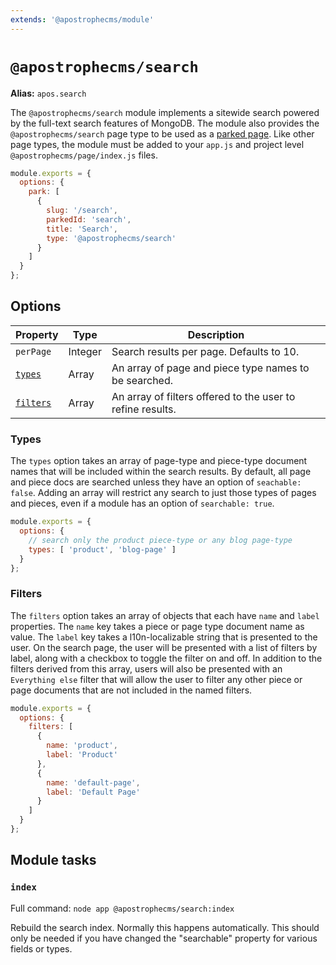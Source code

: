 ```yaml
---
extends: '@apostrophecms/module'
---
```


# `@apostrophecms/search`

**Alias:** `apos.search`

The `@apostrophecms/search` module implements a sitewide search powered by the full-text search features of MongoDB. The module also provides the `@apostrophecms/search` page type to be used as a [parked page](/reference/modules/page.html#park). Like other page types, the module must be added to your `app.js` and project level `@apostrophecms/page/index.js` files.

<AposCodeBlock>

```js
module.exports = {
  options: {
    park: [
      {
        slug: '/search',
        parkedId: 'search',
        title: 'Search',
        type: '@apostrophecms/search'
      }
    ]
  }
};

```
<template v-slot:caption>
modules/@apostrophecms/page/index.js
</template>
</AposCodeBlock>

## Options

|  Property | Type | Description |
|---|---|---|
`perPage` | Integer | Search results per page. Defaults to 10. |
[`types`](#types) | Array | An array of page and piece type names to be searched. |
[`filters`](#filters) | Array | An array of filters offered to the user to refine results. |

### Types

The `types` option takes an array of page-type and piece-type document names that will be included within the search results. By default, all page and piece docs are searched unless they have an option of `seachable: false`. Adding an array will restrict any search to just those types of pages and pieces, even if a module has an option of `searchable: true`.

<AposCodeBlock>

```js
module.exports = {
  options: {
    // search only the product piece-type or any blog page-type
    types: [ 'product', 'blog-page' ]
  }
};

```
<template v-slot:caption>
modules/@apostrophecms/search/index.js
</template>
</AposCodeBlock>

### Filters

The `filters` option takes an array of objects that each have `name` and `label` properties. The `name` key takes a piece or page type document name as value. The `label` key takes a l10n-localizable string that is presented to the user. On the search page, the user will be presented with a list of filters by label, along with a checkbox to toggle the filter on and off. In addition to the filters derived from this array, users will also be presented with an `Everything else` filter that will allow the user to filter any other piece or page documents that are not included in the named filters.

<AposCodeBlock>

```js
module.exports = {
  options: {
    filters: [
      {
        name: 'product',
        label: 'Product'
      },
      {
        name: 'default-page',
        label: 'Default Page'
      }
    ]
  }
};

```

<template v-slot:caption>
modules/@apostrophecms/search/index.js
</template>
</AposCodeBlock>

## Module tasks

### `index`

Full command: `node app @apostrophecms/search:index`

Rebuild the search index. Normally this happens automatically. This should only be needed if you have changed the "searchable" property for various fields or types.